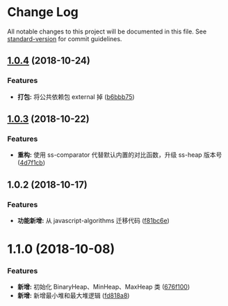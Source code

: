 # Change Log

All notable changes to this project will be documented in this file. See [standard-version](https://github.com/conventional-changelog/standard-version) for commit guidelines.

<a name="1.0.4"></a>
## [1.0.4](https://github.com/boycgit/ss-priority-queue/compare/v1.0.3...v1.0.4) (2018-10-24)


### Features

* **打包:** 将公共依赖包 external 掉 ([b6bbb75](https://github.com/boycgit/ss-priority-queue/commit/b6bbb75))



<a name="1.0.3"></a>
## [1.0.3](https://github.com/boycgit/ss-priority-queue/compare/v1.0.2...v1.0.3) (2018-10-22)


### Features

* **重构:** 使用 ss-comparator 代替默认内置的对比函数，升级 ss-heap 版本号 ([4d7f1cb](https://github.com/boycgit/ss-priority-queue/commit/4d7f1cb))



<a name="1.0.2"></a>
## 1.0.2 (2018-10-17)


### Features

* **功能新增:** 从 javascript-algorithms 迁移代码 ([f81bc6e](https://github.com/boycgit/ss-priority-queue/commit/f81bc6e))



<a name="1.1.0"></a>
# 1.1.0 (2018-10-08)


### Features

* **新增:** 初始化 BinaryHeap、MinHeap、MaxHeap 类 ([676f100](https://github.com/boycgit/ss-priority-queue/commit/676f100))
* **新增:** 新增最小堆和最大堆逻辑 ([fd818a8](https://github.com/boycgit/ss-priority-queue/commit/fd818a8))
